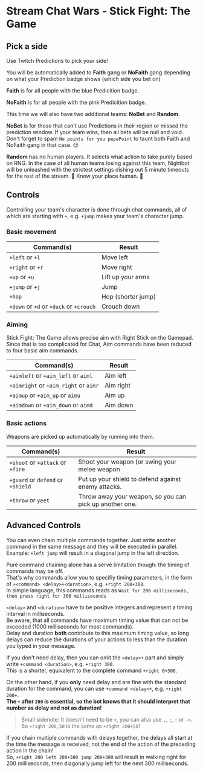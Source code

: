 # Stream Chat Wars - Stick Fight: The Game

## Pick a side

Use Twitch Predictions to pick your side!

You will be automatically added to **Faith** gang or **NoFaith** gang depending on what your Prediction badge shows (which side you bet on)

**Faith** is for all people with the blue Predicition badge.

**NoFaith** is for all people with the pink Predicition badge.

This time we will also have two additional teams: **NoBet** and **Random**.

**NoBet** is for those that can't use Predictions in their region or missed the prediction window. If your team wins, then all bets will be null and void. Don't forget to spam `No points for you pepePoint` to taunt both Faith and NoFaith gang in that case. 😉

**Random** has no human players. It selects what action to take purely based on RNG. In the case of all human teams losing against this team, Nightbot will be unleashed with the strictest settings dishing out 5 minute timeouts for the rest of the stream. 🤖 Know your place human. 🤖

## Controls

Controlling your team's character is done through chat commands, all of which are starting with `+`, e.g. `+jump` makes your team's character jump.

### Basic movement

| Command(s)                              | Result             |
|-----------------------------------------|--------------------|
| `+left` or `+l`                         | Move left          |
| `+right` or `+r`                        | Move right         |
| `+up` or `+u`                           | Lift up your arms  |
| `+jump` or `+j`                         | Jump               |
| `+hop`                                  | Hop (shorter jump) |
| `+down` or `+d` or `+duck` or `+crouch` | Crouch down        |


### Aiming

Stick Fight: The Game allows precise aim with Right Stick on the Gamepad. Since that is too complicated for Chat, Aim commands have been reduced to four basic aim commands.

| Command(s)                            | Result             |
|---------------------------------------|--------------------|
| `+aimleft` or `+aim_left` or `aiml`   | Aim left           |
| `+aimright` or `+aim_right` or `aimr` | Aim right          |
| `+aimup` or `+aim_up` or `aimu`       | Aim up             |
| `+aimdown` or `+aim_down` or `aimd`   | Aim down           |


### Basic actions

Weapons are picked up automatically by running into them.

| Command(s)                        | Result                                                  |
|-----------------------------------|---------------------------------------------------------|
| `+shoot` or `+attack` or `+fire`  | Shoot your weapon (or swing your melee weapon           |
| `+guard` or `defend` or `+shield` | Put up your shield to defend against enemy attacks.     |
| `+throw` or `yeet`                | Throw away your weapon, so you can pick up another one. |



## Advanced Controls

You can even chain multiple commands together.
Just write another command in the same message and they will be executed in parallel. \
Example: `+left jump` will result in a diagonal jump in the left direction.


Pure command chaining alone has a serve limitation though: the timing of commands may be off. \
That's why commands allow you to specifiy timing parameters, in the form of `+<command> <delay>+<duration>`, e.g. `+right 200+300`. \
In simple language, this commands reads as `Wait for 200 milliseconds, then press right for 300 milliseconds`

`<delay>` and `<duration>` have to be positive integers and represent a timing interval in milliseconds. \
Be aware, that all commands have maximum timing value that can not be exceeded (1000 milliseconds for most commands). \
Delay and duration **both** contribute to this maximum timing value, so long delays can reduce the durations of your actions to less than the duration you typed in your message.

If you don't need delay, then you can omit the `<delay>+` part and simply write `+command <duration>`, e.g. `+right 300`. \
This is a shorter, equivalent to the complete command `+right 0+300`.

On the other hand, if you **only** need delay and are fine with the standard duration for the command, you can use `+command <delay>+`, e.g. `+right 200+`. \
**The `+` after `200` is essential, so the bot knows that it should interpret that number as delay and not as duration!**

>Small sidenote: It doesn't need to be `+`, you can also use `,`, `;`, `:` or `->`. So `+right 200,50` is the same as `+right 200+50`!

If you chain multiple commands with delays together, the delays all start at the time the message is received, not the end of the action of the preceding action in the chain! \
So, `+right 200 left 200+300 jump 200+300` will result in walking right for 200 milliseconds, then diagonally jump left for the next 300 milliseconds.
